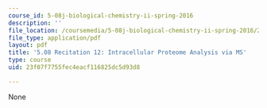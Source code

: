 ```yaml
---
course_id: 5-08j-biological-chemistry-ii-spring-2016
description: ''
file_location: /coursemedia/5-08j-biological-chemistry-ii-spring-2016/23f07f7755fec4eacf116825dc5d93d8_MIT5_08jS16r12.pdf
file_type: application/pdf
layout: pdf
title: '5.08 Recitation 12: Intracellular Proteome Analysis via MS'
type: course
uid: 23f07f7755fec4eacf116825dc5d93d8

---
```

None